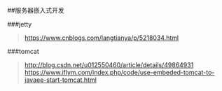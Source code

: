 ##服务器嵌入式开发

###jetty
 >https://www.cnblogs.com/langtianya/p/5218034.html

###tomcat
 >http://blog.csdn.net/u012550460/article/details/49864931
 >https://www.iflym.com/index.php/code/use-embeded-tomcat-to-javaee-start-tomcat.html